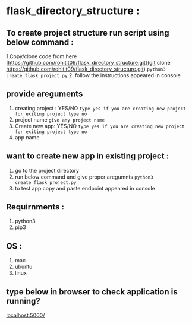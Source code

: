 # flask_directory_structure :
## To create project structure run script using below command :
1.Copy/clone code from here [https://github.com/rohitit09/flask_directory_structure.git](git clone https://github.com/rohitit09/flask_directory_structure.git)
	```python3 create_flask_project.py```
2.  follow the instructions appeared in console

## provide areguments
1. creating project : YES/NO
	```type yes if you are creating new project for exiting project type no```
2. project name
	```give any project name```
3. Create new app: YES/NO
	```type yes if you are creating new project for exiting project type no```
4. app name
		

## want to create new app in existing project :
1. go to the project directory
2. run below command and give proper aregumnts
	```python3 create_flask_project.py```
3. to test app copy and paste endpoint appeared in console

## Requirnments :
1. python3
2. pip3

## OS :
1. mac
2. ubuntu
3. linux

## type below in browser to check application is running?
[localhost:5000/](localhost:5000/)
